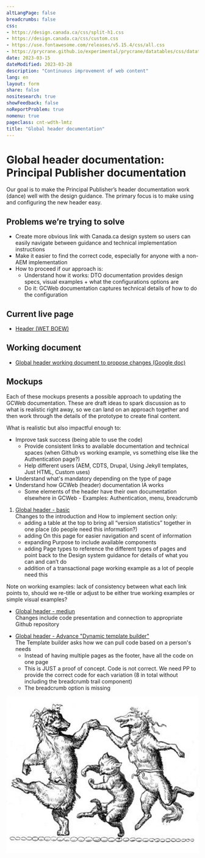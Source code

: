 ```yaml
---
altLangPage: false
breadcrumbs: false
css:
- https://design.canada.ca/css/split-h1.css
- https://design.canada.ca/css/custom.css
- https://use.fontawesome.com/releases/v5.15.4/css/all.css
- https://prycrane.github.io/experimental/prycrane/datatables/css/datatables-fun.css
date: 2023-03-15
dateModified: 2023-03-28
description: "Continuous improvement of web content"
lang: en
layout: form
share: false
nositesearch: true
showFeedback: false
noReportProblem: true
nomenu: true
pageclass: cnt-wdth-lmtz
title: "Global header documentation"
---
```

<h1 property="name" id="wb-cont" dir="ltr"><span class="stacked"><span>Global header documentation</span>: <span>Principal Publisher documentation</span></span></h1>
<div class="row">
  <div class="col-md-7">
    <p>Our goal is to make the Principal Publisher’s header documentation work (dance) well with the design guidance. The primary focus is to make using and configuring the new header easy.</p>
    <h2 class="mrgn-tp-lg">Problems we’re trying to solve</h2>
    <ul>
      <li>Create more obvious link with Canada.ca design system so users can easily navigate between guidance and technical implementation instructions</li>
      <li>Make it easier to find the correct code, especially for anyone with a non-AEM implementation</li>
      <li>How to proceed if our approach is:
        <ul>
          <li>Understand how it works: DTO documentation provides design specs, visual examples + what the configurations options are</li>
          <li>Do it: GCWeb documentation captures technical details of how to do the configuration </li>
        </ul>
      </li>
    </ul>
    <h2 class="mrgn-tp-lg">Current live page</h2>
    <ul>
      <li><a href="https://wet-boew.github.io/GCWeb/sites/header/header-docs-en.html">Header (WET BOEW)</a></li>
    </ul>
    <h2>Working document</h2>
    <ul class="list-unstyled fa-ul">
      <li><span class="fa-li"><span class="fab fa-google-drive"></span></span><a href="https://docs.google.com/document/d/1YY6JkiJ3nRywwalKJfCxSbqHn2z0SlfvFC8y4eBOrhU">Global header working document to propose changes (Google doc)</a></li>
    </ul>
    <h2>Mockups</h2>
    <p>Each of these mockups presents a possible approach to updating the GCWeb documentation. These are draft ideas to spark discussion as to what is realistic right away, so we can land on an approach together and then work through the details of the prototype to create final content.</p>
    <p>What is realistic but also impactful enough to:</p>
    <ul>
      <li>Improve task success (being able to use the code)
        <ul>
          <li>Provide consistent links to available documentation and technical spaces (when Github vs working example, vs something else like the Authentication page?)</li>
          <li>Help different users (AEM, CDTS, Drupal, Using Jekyll templates, Just HTML, Custom uses)</li>
        </ul>
      </li>
      <li>Understand what's mandatory depending on the type of page</li>
      <li>Understand how GCWeb (header) documentation IA works
        <ul>
          <li>Some elements of the header have their own documentation elsewhere in GCWeb - Examples: Authentication, menu, breadcrumb</li>
        </ul>
      </li>
    </ul>
    <ol class="mrgn-tp-lg">
      <li><a href="gcweb-02.html">Global header - basic</a><br>
        Changes to the introduction and How to implement section only:
        <ul>
          <li>adding a table at the top to bring all “version statistics” together in one place (do people need this information?)</li>
          <li>adding On this page for easier navigation and scent of information</li>
          <li>expanding Purpose to include available components</li>
          <li>adding Page types to reference the different types of pages and point back to the Design system guidance for details of what you can and can’t do</li>
          <li>addition of a transactional page working example as a lot of people need this</li>
        </ul>
      </li>
    </ol>
    <p>Note on working examples: lack of consistency between what each link points to, should we re-title or adjust to be either true working examples or simple visual examples?</p>
    <ul class="mrgn-tp-lg" start="2">
      <li><a href="gcweb-01.html">Global header - mediun</a><br>
        Changes include code presentation and connection to appropriate Github repository</li>
    </ul>
    <ul class="mrgn-tp-lg" start="2">
      <li><a href="/experimental/catalina/proto-header.html">Global header - Advance "Dynamic template builder"</a><br>
        The Template builder asks how we can pull code based on a person's needs
        <ul>
          <li>Instead of having multiple pages as the footer, have all the code on one page</li>
          <li>This is JUST a proof of concept. Code is not correct. We need PP to provide the correct code for each variation (8 in total without including the breadcrumb trail component)</li>
          <li>The breadcrumb option is missing</li>
        </ul>
      </li>
    </ul>
  </div>
  <div class="col-md-5">
    <div><img src="./images/dance1.png" alt="" class="img-responsive"></div>
  </div>
</div>
